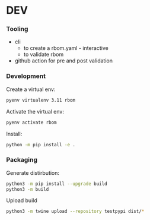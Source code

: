 # DEV

### Tooling 
- cli
    - to create a rbom.yaml - interactive
    - to validate rbom
- github action for pre and post validation


### Development

Create a virtual env:
```bash
pyenv virtualenv 3.11 rbom
```

Activate the virtual env:
```bash
pyenv activate rbom
```

Install:
```bash
python -m pip install -e .
```

### Packaging

Generate distirbution:
```bash
python3 -m pip install --upgrade build
python3 -m build
```

Upload build
```bash
python3 -m twine upload --repository testpypi dist/*
```